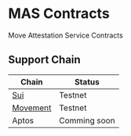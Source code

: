 # MAS Contracts
Move Attestation Service Contracts

## Support Chain
| Chain | Status |
|----|----|
| [Sui](./sas/README.md) | Testnet |
| [Movement](./sas/README.md) | Testnet |
| Aptos | Comming soon |
